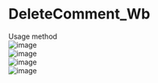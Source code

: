 # DeleteComment_Wb
Usage method<br>
![image](https://github.com/VideoCardGuy/DeleteComment_Wb/ScreenShot/FirstStep.png)<br>
![image](https://github.com/VideoCardGuy/DeleteComment_Wb/ScreenShot/SecondStep.png)<br>
![image](https://github.com/VideoCardGuy/DeleteComment_Wb/ScreenShot/ThirdStep.png)<br>
![image](https://github.com/VideoCardGuy/DeleteComment_Wb/ScreenShot/FourthStep.png)<br>
